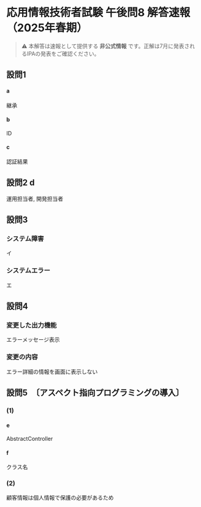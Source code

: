 # 応用情報技術者試験 午後問8 解答速報（2025年春期）

> ⚠️ 本解答は速報として提供する **非公式情報** です。正解は7月に発表されるIPAの発表をご確認ください。


## 設問1
#### a
継承
#### b
ID
#### c
認証結果

## 設問2 d
運用担当者, 開発担当者

## 設問3
### システム障害
イ
### システムエラー
エ

## 設問4
### 変更した出力機能
エラーメッセージ表示
### 変更の内容
エラー詳細の情報を画面に表示しない

## 設問5　〔アスペクト指向プログラミングの導入〕
### (1)
#### e
AbstractController
#### f
クラス名
### (2)
顧客情報は個人情報で保護の必要があるため
